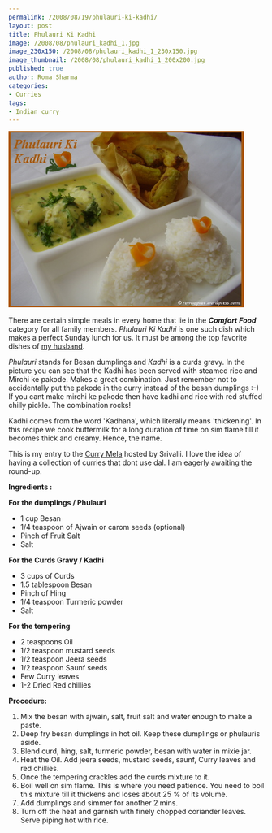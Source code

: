 ```yaml
--- 
permalink: /2008/08/19/phulauri-ki-kadhi/
layout: post
title: Phulauri Ki Kadhi
image: /2008/08/phulauri_kadhi_1.jpg
image_230x150: /2008/08/phulauri_kadhi_1_230x150.jpg
image_thumbnail: /2008/08/phulauri_kadhi_1_200x200.jpg
published: true
author: Roma Sharma
categories: 
- Curries
tags:
- Indian curry
---
```

<a href="/2008/08/phulauri_kadhi_1.jpg"><img class="alignnone size-full wp-image-528" src="/2008/08/phulauri_kadhi_1.jpg" alt="" width="464" height="347" /></a>

There are certain simple meals in every home that lie in the <em><strong>Comfort Food</strong></em> category for all family members. <em>Phulauri Ki Kadhi</em> is one such dish which makes a perfect Sunday lunch for us. It must be among the top favorite dishes of <a href="http://excogito.wordpress.com/">my husband</a>.

<em>Phulauri </em>stands for Besan dumplings and <em>Kadhi </em>is a curds gravy. In the picture you can see that the Kadhi has been served with steamed rice and Mirchi ke pakode. Makes a great combination. Just remember not to accidentally put the pakode in the curry instead of the besan dumplings :-) If you cant make mirchi ke pakode then have kadhi and rice with red stuffed chilly pickle. The combination rocks!

Kadhi comes from the word 'Kadhana', which literally means 'thickening'. In this recipe we cook buttermilk for a long duration of time on sim flame till it becomes thick and creamy. Hence, the name.

This is my entry to the <a href="http://cooking4allseasons.blogspot.com/2008/07/announcing-curry-mela-event-to.html">Curry Mela</a> hosted by Srivalli. I love the idea of having a collection of curries that dont use dal. I am eagerly awaiting the round-up.

<strong>Ingredients :</strong>

<strong>For the dumplings / Phulauri</strong>
<ul>
	<li>1 cup Besan</li>
	<li>1/4 teaspoon of Ajwain or carom seeds (optional)</li>
	<li>Pinch of Fruit Salt</li>
	<li>Salt</li>
</ul>
<strong>For the Curds Gravy / Kadhi</strong>
<ul>
	<li>3 cups of Curds</li>
	<li>1.5 tablespoon Besan</li>
	<li>Pinch of Hing</li>
	<li>1/4 teaspoon Turmeric powder</li>
	<li>Salt</li>
</ul>
<strong>For the tempering</strong>
<ul>
	<li>2 teaspoons Oil</li>
	<li>1/2 teaspoon mustard seeds</li>
	<li>1/2 teaspoon Jeera seeds</li>
	<li>1/2 teaspoon Saunf seeds</li>
	<li>Few Curry leaves</li>
	<li>1-2 Dried Red chillies</li>
</ul>
<strong>Procedure:</strong>
<ol>
	<li>Mix the besan with ajwain, salt, fruit salt and water enough to make a paste.</li>
	<li>Deep fry besan dumplings in hot oil. Keep these dumplings or phulauris aside.</li>
	<li>Blend curd, hing, salt, turmeric powder, besan with water in mixie jar.</li>
	<li>Heat the Oil. Add jeera seeds, mustard seeds, saunf, Curry leaves and red chillies.</li>
	<li>Once the tempering crackles add the curds mixture to it.</li>
	<li>Boil well on sim flame. This is where you need patience. You need to boil this mixture till it thickens and loses about 25 % of its volume.</li>
	<li>Add dumplings and simmer for another 2 mins.</li>
	<li>Turn off the heat and garnish with finely chopped coriander leaves. Serve piping hot with rice.</li>
</ol>
